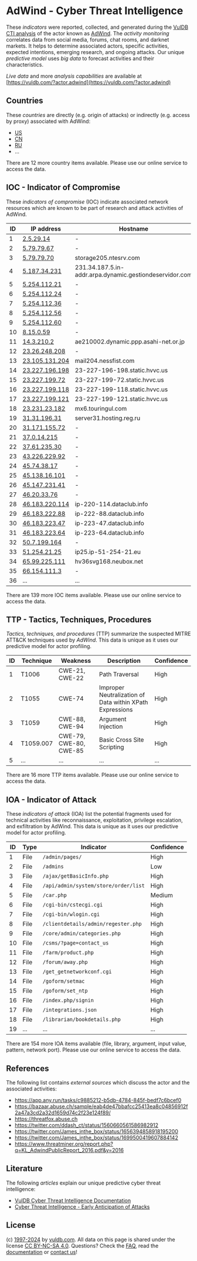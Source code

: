 # AdWind - Cyber Threat Intelligence

These _indicators_ were reported, collected, and generated during the [VulDB CTI analysis](https://vuldb.com/?kb.cti) of the actor known as [AdWind](https://vuldb.com/?actor.adwind). The _activity monitoring_ correlates data from social media, forums, chat rooms, and darknet markets. It helps to determine associated actors, specific activities, expected intentions, emerging research, and ongoing attacks. Our unique _predictive model_ uses _big data_ to forecast activities and their characteristics.

_Live data_ and more _analysis capabilities_ are available at [https://vuldb.com/?actor.adwind](https://vuldb.com/?actor.adwind)

## Countries

These _countries_ are directly (e.g. origin of attacks) or indirectly (e.g. access by proxy) associated with AdWind:

* [US](https://vuldb.com/?country.us)
* [CN](https://vuldb.com/?country.cn)
* [RU](https://vuldb.com/?country.ru)
* ...

There are 12 more country items available. Please use our online service to access the data.

## IOC - Indicator of Compromise

These _indicators of compromise_ (IOC) indicate associated network resources which are known to be part of research and attack activities of AdWind.

ID | IP address | Hostname | Campaign | Confidence
-- | ---------- | -------- | -------- | ----------
1 | [2.5.29.14](https://vuldb.com/?ip.2.5.29.14) | - | - | High
2 | [5.79.79.67](https://vuldb.com/?ip.5.79.79.67) | - | - | High
3 | [5.79.79.70](https://vuldb.com/?ip.5.79.79.70) | storage205.ntesrv.com | - | High
4 | [5.187.34.231](https://vuldb.com/?ip.5.187.34.231) | 231.34.187.5.in-addr.arpa.dynamic.gestiondeservidor.com | - | High
5 | [5.254.112.21](https://vuldb.com/?ip.5.254.112.21) | - | - | High
6 | [5.254.112.24](https://vuldb.com/?ip.5.254.112.24) | - | - | High
7 | [5.254.112.36](https://vuldb.com/?ip.5.254.112.36) | - | - | High
8 | [5.254.112.56](https://vuldb.com/?ip.5.254.112.56) | - | - | High
9 | [5.254.112.60](https://vuldb.com/?ip.5.254.112.60) | - | - | High
10 | [8.15.0.59](https://vuldb.com/?ip.8.15.0.59) | - | - | High
11 | [14.3.210.2](https://vuldb.com/?ip.14.3.210.2) | ae210002.dynamic.ppp.asahi-net.or.jp | - | High
12 | [23.26.248.208](https://vuldb.com/?ip.23.26.248.208) | - | - | High
13 | [23.105.131.204](https://vuldb.com/?ip.23.105.131.204) | mail204.nessfist.com | - | High
14 | [23.227.196.198](https://vuldb.com/?ip.23.227.196.198) | 23-227-196-198.static.hvvc.us | - | High
15 | [23.227.199.72](https://vuldb.com/?ip.23.227.199.72) | 23-227-199-72.static.hvvc.us | - | High
16 | [23.227.199.118](https://vuldb.com/?ip.23.227.199.118) | 23-227-199-118.static.hvvc.us | - | High
17 | [23.227.199.121](https://vuldb.com/?ip.23.227.199.121) | 23-227-199-121.static.hvvc.us | - | High
18 | [23.231.23.182](https://vuldb.com/?ip.23.231.23.182) | mx6.touringul.com | - | High
19 | [31.31.196.31](https://vuldb.com/?ip.31.31.196.31) | server31.hosting.reg.ru | - | High
20 | [31.171.155.72](https://vuldb.com/?ip.31.171.155.72) | - | - | High
21 | [37.0.14.215](https://vuldb.com/?ip.37.0.14.215) | - | - | High
22 | [37.61.235.30](https://vuldb.com/?ip.37.61.235.30) | - | - | High
23 | [43.226.229.92](https://vuldb.com/?ip.43.226.229.92) | - | - | High
24 | [45.74.38.17](https://vuldb.com/?ip.45.74.38.17) | - | - | High
25 | [45.138.16.101](https://vuldb.com/?ip.45.138.16.101) | - | - | High
26 | [45.147.231.41](https://vuldb.com/?ip.45.147.231.41) | - | - | High
27 | [46.20.33.76](https://vuldb.com/?ip.46.20.33.76) | - | - | High
28 | [46.183.220.114](https://vuldb.com/?ip.46.183.220.114) | ip-220-114.dataclub.info | - | High
29 | [46.183.222.88](https://vuldb.com/?ip.46.183.222.88) | ip-222-88.dataclub.info | - | High
30 | [46.183.223.47](https://vuldb.com/?ip.46.183.223.47) | ip-223-47.dataclub.info | - | High
31 | [46.183.223.64](https://vuldb.com/?ip.46.183.223.64) | ip-223-64.dataclub.info | - | High
32 | [50.7.199.164](https://vuldb.com/?ip.50.7.199.164) | - | - | High
33 | [51.254.21.25](https://vuldb.com/?ip.51.254.21.25) | ip25.ip-51-254-21.eu | - | High
34 | [65.99.225.111](https://vuldb.com/?ip.65.99.225.111) | hv36svg168.neubox.net | - | High
35 | [66.154.111.3](https://vuldb.com/?ip.66.154.111.3) | - | - | High
36 | ... | ... | ... | ...

There are 139 more IOC items available. Please use our online service to access the data.

## TTP - Tactics, Techniques, Procedures

_Tactics, techniques, and procedures_ (TTP) summarize the suspected MITRE ATT&CK techniques used by _AdWind_. This data is unique as it uses our predictive model for actor profiling.

ID | Technique | Weakness | Description | Confidence
-- | --------- | -------- | ----------- | ----------
1 | T1006 | CWE-21, CWE-22 | Path Traversal | High
2 | T1055 | CWE-74 | Improper Neutralization of Data within XPath Expressions | High
3 | T1059 | CWE-88, CWE-94 | Argument Injection | High
4 | T1059.007 | CWE-79, CWE-80, CWE-85 | Basic Cross Site Scripting | High
5 | ... | ... | ... | ...

There are 16 more TTP items available. Please use our online service to access the data.

## IOA - Indicator of Attack

These _indicators of attack_ (IOA) list the potential fragments used for technical activities like reconnaissance, exploitation, privilege escalation, and exfiltration by AdWind. This data is unique as it uses our predictive model for actor profiling.

ID | Type | Indicator | Confidence
-- | ---- | --------- | ----------
1 | File | `/admin/pages/` | High
2 | File | `/admins` | Low
3 | File | `/ajax/getBasicInfo.php` | High
4 | File | `/api/admin/system/store/order/list` | High
5 | File | `/car.php` | Medium
6 | File | `/cgi-bin/cstecgi.cgi` | High
7 | File | `/cgi-bin/wlogin.cgi` | High
8 | File | `/clientdetails/admin/regester.php` | High
9 | File | `/core/admin/categories.php` | High
10 | File | `/csms/?page=contact_us` | High
11 | File | `/farm/product.php` | High
12 | File | `/forum/away.php` | High
13 | File | `/get_getnetworkconf.cgi` | High
14 | File | `/goform/setmac` | High
15 | File | `/goform/set_ntp` | High
16 | File | `/index.php/signin` | High
17 | File | `/integrations.json` | High
18 | File | `/librarian/bookdetails.php` | High
19 | ... | ... | ...

There are 154 more IOA items available (file, library, argument, input value, pattern, network port). Please use our online service to access the data.

## References

The following list contains _external sources_ which discuss the actor and the associated activities:

* https://app.any.run/tasks/c9885212-b5db-4784-845f-bedf7c6bcef0
* https://bazaar.abuse.ch/sample/eab4de47bbafcc25413ea8c04856912f2a47a3cd2a32d1659d74c2f23e124f89/
* https://threatfox.abuse.ch
* https://twitter.com/ddash_ct/status/1560660561586982912
* https://twitter.com/James_inthe_box/status/1656394858918195200
* https://twitter.com/James_inthe_box/status/1699500419607884142
* https://www.threatminer.org/report.php?q=KL_AdwindPublicReport_2016.pdf&y=2016

## Literature

The following _articles_ explain our unique predictive cyber threat intelligence:

* [VulDB Cyber Threat Intelligence Documentation](https://vuldb.com/?kb.cti)
* [Cyber Threat Intelligence - Early Anticipation of Attacks](https://www.scip.ch/en/?labs.20201022)

## License

(c) [1997-2024](https://vuldb.com/?kb.changelog) by [vuldb.com](https://vuldb.com/?kb.about). All data on this page is shared under the license [CC BY-NC-SA 4.0](https://creativecommons.org/licenses/by-nc-sa/4.0/). Questions? Check the [FAQ](https://vuldb.com/?kb.faq), read the [documentation](https://vuldb.com/?kb) or [contact us](https://vuldb.com/?contact)!
